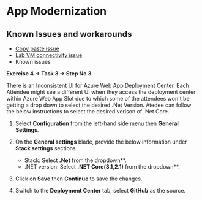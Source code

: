 # App Modernization

## Known Issues and workarounds 

- [Copy paste issue](https://docs.cloudlabs.ai/Learner/Troubleshooting/CopyPaste)
- [Lab VM connectivity issue](https://docs.cloudlabs.ai/Learner/Troubleshooting/RDP)
- Known issues

**Exercise 4 -> Task 3 -> Step No 3**

  There is an Inconsistent UI for Azure Web App Deployment Center.  Each Attendee might see a different UI when they access the deployment center within Azure Web App Slot due to which some of the attendees won't be getting a drop down to select the desired .Net Version. Atedee can follow the below instructions to select the desired verison of .Net Core.
     
   1. Select **Configuration** from the left-hand side menu then **General Settings**.

   2. On the **General settings** blade, provide the below information under **Stack settings** sections

        - Stack: Select **.Net** from the dropdown**.
        - .NET version: Select **.NET Core(3.1,2.1)** from the dropdown**.

   3. Click on **Save** then **Continue** to save the changes.

   4. Switch to the **Deployment Center** tab, select **GitHub** as the source.

